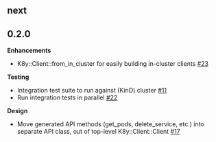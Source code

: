 ## next

## 0.2.0

**Enhancements**

- K8y::Client::from_in_cluster for easily building in-cluster clients [#23](https://github.com/tsontario/k8y/pull/23)

**Testing**

- Integration test suite to run against (KinD) cluster [#11](https://github.com/tsontario/k8y/pull/11)
- Run integration tests in parallel [#22](https://github.com/tsontario/k8y/pull/22)

**Design**

- Move generated API methods (get_pods, delete_service, etc.) into separate API class, out of top-level K8y::Client::Client [#17](https://github.com/tsontario/k8y/pull/17)

